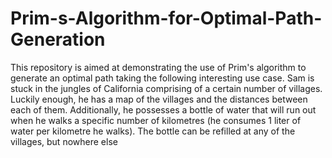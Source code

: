 # Prim-s-Algorithm-for-Optimal-Path-Generation
This repository is aimed at demonstrating the use of Prim's algorithm to generate an optimal path taking the following interesting use case. Sam is stuck in the jungles of California comprising of a certain number of villages. Luckily enough, he has a map of the villages and the distances between each of them. Additionally, he possesses a bottle of water that will run out when he walks a specific number of kilometres (he consumes 1 liter of water per kilometre he walks). The bottle can be refilled at any of the villages, but nowhere else
